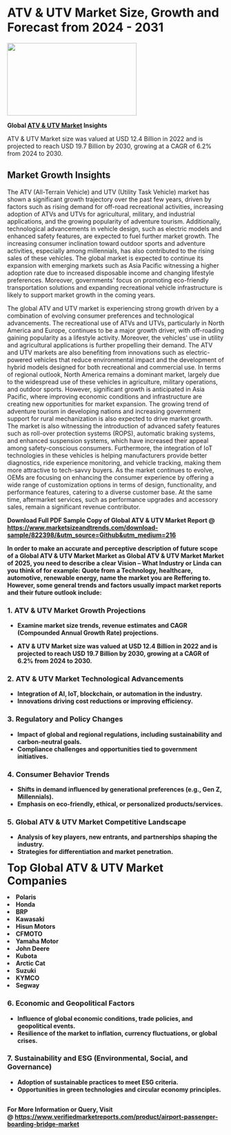 <H1>ATV & UTV Market Size, Growth and Forecast from 2024 - 2031</H1><img class="aligncenter size-medium wp-image-584254" src="https://thirdeyenews.in/wp-content/uploads/2024/09/Global-Market-Research-300x168.jpeg" alt="" width="300" height="168" /><p><strong>Global&nbsp;<a href="https://www.marketsizeandtrends.com/download-sample/822398/&amp;utm_source=Github&utm_medium=216">ATV & UTV Market</a> Insights</strong></p><p>ATV & UTV Market size was valued at USD 12.4 Billion in 2022 and is projected to reach USD 19.7 Billion by 2030, growing at a CAGR of 6.2% from 2024 to 2030.</p><p><h2>Market Growth Insights</h2> <p>The ATV (All-Terrain Vehicle) and UTV (Utility Task Vehicle) market has shown a significant growth trajectory over the past few years, driven by factors such as rising demand for off-road recreational activities, increasing adoption of ATVs and UTVs for agricultural, military, and industrial applications, and the growing popularity of adventure tourism. Additionally, technological advancements in vehicle design, such as electric models and enhanced safety features, are expected to fuel further market growth. The increasing consumer inclination toward outdoor sports and adventure activities, especially among millennials, has also contributed to the rising sales of these vehicles. The global market is expected to continue its expansion with emerging markets such as Asia Pacific witnessing a higher adoption rate due to increased disposable income and changing lifestyle preferences. Moreover, governments' focus on promoting eco-friendly transportation solutions and expanding recreational vehicle infrastructure is likely to support market growth in the coming years.</p> <p><strong></strong></p> <p>The global ATV and UTV market is experiencing strong growth driven by a combination of evolving consumer preferences and technological advancements. The recreational use of ATVs and UTVs, particularly in North America and Europe, continues to be a major growth driver, with off-roading gaining popularity as a lifestyle activity. Moreover, the vehicles' use in utility and agricultural applications is further propelling their demand. The ATV and UTV markets are also benefiting from innovations such as electric-powered vehicles that reduce environmental impact and the development of hybrid models designed for both recreational and commercial use. In terms of regional outlook, North America remains a dominant market, largely due to the widespread use of these vehicles in agriculture, military operations, and outdoor sports. However, significant growth is anticipated in Asia Pacific, where improving economic conditions and infrastructure are creating new opportunities for market expansion. The growing trend of adventure tourism in developing nations and increasing government support for rural mechanization is also expected to drive market growth. The market is also witnessing the introduction of advanced safety features such as roll-over protection systems (ROPS), automatic braking systems, and enhanced suspension systems, which have increased their appeal among safety-conscious consumers. Furthermore, the integration of IoT technologies in these vehicles is helping manufacturers provide better diagnostics, ride experience monitoring, and vehicle tracking, making them more attractive to tech-savvy buyers. As the market continues to evolve, OEMs are focusing on enhancing the consumer experience by offering a wide range of customization options in terms of design, functionality, and performance features, catering to a diverse customer base. At the same time, aftermarket services, such as performance upgrades and accessory sales, remain a significant revenue contributor. <p><strong></p><p><span class=""><strong>Download Full PDF Sample Copy of Global ATV & UTV Market Report</strong> @ <a href="https://www.marketsizeandtrends.com/download-sample/822398/&amp;utm_source=Github&utm_medium=216" target="_blank">https://www.marketsizeandtrends.com/download-sample/822398/&amp;utm_source=Github&utm_medium=216</a></span></p><p>In order to make an accurate and perceptive description of future scope of a Global&nbsp;ATV & UTV Market Market as Global&nbsp;ATV & UTV Market Market of 2025, you need to describe a clear Vision &ndash; What Industry or Linda can you think of for example: Quote from a Technology, healthcare, automotive, renewable energy, name the market you are Reffering to. However, some general trends and factors usually impact market reports and their future outlook include:</p><h3>1.&nbsp;<strong>ATV & UTV Market Growth Projections</strong></h3><ul><li>Examine market size trends, revenue estimates and CAGR (Compounded Annual Growth Rate) projections.</li><li><p>ATV & UTV Market size was valued at USD 12.4 Billion in 2022 and is projected to reach USD 19.7 Billion by 2030, growing at a CAGR of 6.2% from 2024 to 2030.</p></li></ul><h3>2.&nbsp;<strong>ATV & UTV Market Technological Advancements</strong></h3><ul><li>Integration of AI, IoT, blockchain, or automation in the industry.</li><li>Innovations driving cost reductions or improving efficiency.</li></ul><h3>3.&nbsp;<strong>Regulatory and Policy Changes</strong></h3><ul><li>Impact of global and regional regulations, including sustainability and carbon-neutral goals.</li><li>Compliance challenges and opportunities tied to government initiatives.</li></ul><h3>4.&nbsp;<strong>Consumer Behavior Trends</strong></h3><ul><li>Shifts in demand influenced by generational preferences (e.g., Gen Z, Millennials).</li><li>Emphasis on eco-friendly, ethical, or personalized products/services.</li></ul><h3>5.&nbsp;<strong>Global ATV & UTV Market Competitive Landscape</strong></h3><ul><li>Analysis of key players, new entrants, and partnerships shaping the industry.</li><li>Strategies for differentiation and market penetration.</li></ul><p data-pm-slice="1 1 []"><span style="color: inherit; font-family: inherit; font-size: 25px;">Top Global ATV & UTV Market Companies</span></p><div class="" data-test-id=""><p><li>Polaris</li><li> Honda</li><li> BRP</li><li> Kawasaki</li><li> Hisun Motors</li><li> CFMOTO</li><li> Yamaha Motor</li><li> John Deere</li><li> Kubota</li><li> Arctic Cat</li><li> Suzuki</li><li> KYMCO</li><li> Segway</li></p></div><h3>6.&nbsp;<strong>Economic and Geopolitical Factors</strong></h3><ul><li>Influence of global economic conditions, trade policies, and geopolitical events.</li><li>Resilience of the market to inflation, currency fluctuations, or global crises.</li></ul><h3>7.&nbsp;<strong>Sustainability and ESG (Environmental, Social, and Governance)</strong></h3><ul><li>Adoption of sustainable practices to meet ESG criteria.</li><li>Opportunities in green technologies and circular economy principles.</li></ul><h2><strong style="font-size: 14px;">For More Information or Query, Visit @&nbsp;</strong><a style="background-color: #ffffff; font-size: 14px;" href="https://www.marketsizeandtrends.com/report/atv-utv-market/" target="_blank">https://www.verifiedmarketreports.com/product/airport-passenger-boarding-bridge-market</a></h2>
